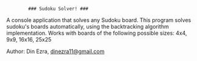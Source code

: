 			### Sudoku Solver! ###
  A console application that solves any Sudoku board.
	This program solves sudoku's boards automatically, using the backtracking algorithm implementation.
	Works with boards of the following possible sizes: 4x4, 9x9, 16x16, 25x25 


Author: Din Ezra, dinezra11@gmail.com
